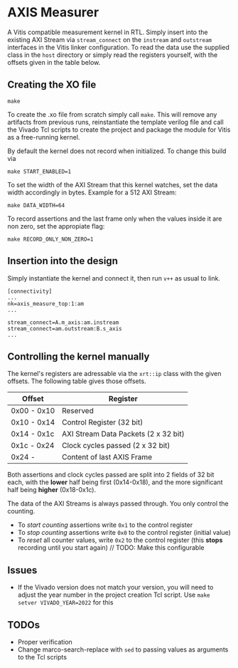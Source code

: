# AXIS Measurer
A Vitis compatible measurement kernel in RTL. Simply insert into the existing AXI Stream via `stream_connect` on the `instream` and `outstream` interfaces in the Vitis linker configuration.
To read the data use the supplied class in the `host` directory or simply read the registers yourself, with the offsets given in the table below. 

## Creating the XO file
```
make
```

To create the .xo file from scratch simply call `make`. This will remove any artifacts from previous runs, reinstantiate the template verilog file and call the Vivado Tcl scripts to create the project and package the module for Vitis as a free-running kernel.

By default the kernel does not record when initialized. To change this build via
```
make START_ENABLED=1
```

To set the width of the AXI Stream that this kernel watches, set the data width accordingly in bytes. Example for a 512 AXI Stream:
```
make DATA_WIDTH=64
```

To record assertions and the last frame only when the values inside it are non zero, set the appropiate flag:
```
make RECORD_ONLY_NON_ZERO=1
```

## Insertion into the design
Simply instantiate the kernel and connect it, then run `v++` as usual to link.
```
[connectivity]
...
nk=axis_measure_top:1:am
...

stream_connect=A.m_axis:am.instream
stream_connect=am.outstream:B.s_axis
...
```

## Controlling the kernel manually
The kernel's registers are adressable via the `xrt::ip` class with the given offsets.
The following table gives those offsets.

| Offset       	| Register                          	|
|--------------	|-----------------------------------	|
| 0x00 - 0x10  	| Reserved                          	|
| 0x10 - 0x14  	| Control Register (32 bit)         	|
| 0x14 - 0x1c  	| AXI Stream Data Packets (2 x 32 bit) 	|
| 0x1c - 0x24  	| Clock cycles passed (2 x 32 bit)     	|
| 0x24 -    	| Content of last AXIS Frame         	|

Both assertions and clock cycles passed are split into 2 fields of 32 bit each, with the __lower__ half being first (0x14-0x18), and the more significant half being __higher__ (0x18-0x1c).

The data of the AXI Streams is always passed through. You only control the counting.

- To _start counting_ assertions write `0x1` to the control register
- To _stop counting_ assertions write `0x0` to the control register (initial value)
- To _reset_ all counter values, write `0x2` to the control register (this __stops__ recording until you start again) // TODO: Make this configurable

## Issues
- If the Vivado version does not match your version, you will need to adjust the year number in the project creation Tcl script. Use `make setver VIVADO_YEAR=2022` for this

## TODOs
- Proper verification
- Change marco-search-replace with `sed` to passing values as arguments to the Tcl scripts